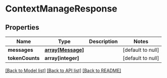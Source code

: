 # ContextManageResponse

## Properties
Name | Type | Description | Notes
------------ | ------------- | ------------- | -------------
**messages** | [**array[Message]**](Message.md) |  | [default to null]
**tokenCounts** | **array[integer]** |  | [default to null]

[[Back to Model list]](../README.md#documentation-for-models) [[Back to API list]](../README.md#documentation-for-api-endpoints) [[Back to README]](../README.md)


